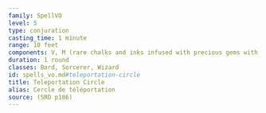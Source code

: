 ```yaml
---
family: SpellVO
level: 5
type: conjuration
casting_time: 1 minute
range: 10 feet
components: V, M (rare chalks and inks infused with precious gems with 50 gp, which the spell consumes)
duration: 1 round
classes: Bard, Sorcerer, Wizard
id: spells_vo.md#teleportation-circle
title: Teleportation Circle
alias: Cercle de téléportation
source: (SRD p186)
---
```


